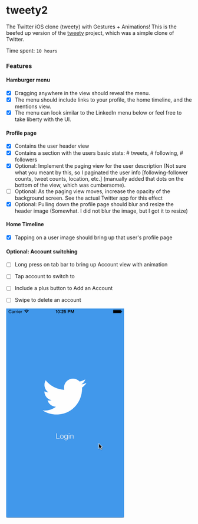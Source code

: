 tweety2
=======

The Twitter iOS clone (tweety) with Gestures + Animations! This is the beefed up version of the [tweety](https://github.com/reddragon/tweety) project, which was a simple clone of Twitter.

Time spent: `10 hours`

### Features

#### Hamburger menu
- [X] Dragging anywhere in the view should reveal the menu.
- [X] The menu should include links to your profile, the home timeline, and the mentions view.
- [X] The menu can look similar to the LinkedIn menu below or feel free to take liberty with the UI.

#### Profile page
- [X] Contains the user header view
- [X] Contains a section with the users basic stats: # tweets, # following, # followers
- [X] Optional: Implement the paging view for the user description (Not sure what you meant by this, so I paginated the user info [following-follower counts, tweet counts, location, etc.] (manually added that dots on the bottom of the view, which was cumbersome).
- [ ] Optional: As the paging view moves, increase the opacity of the background screen. See the actual Twitter app for this effect
- [X] Optional: Pulling down the profile page should blur and resize the header image (Somewhat. I did not blur the image, but I got it to resize)

#### Home Timeline
- [X] Tapping on a user image should bring up that user's profile page

#### Optional: Account switching
- [ ] Long press on tab bar to bring up Account view with animation
- [ ] Tap account to switch to
- [ ] Include a plus button to Add an Account
- [ ] Swipe to delete an account


![Video Walkthrough](demo.gif)
